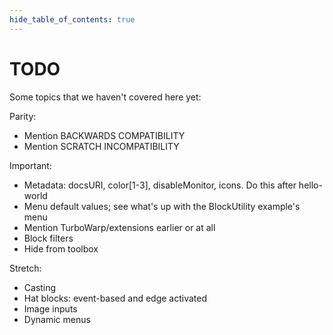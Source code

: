```yaml
---
hide_table_of_contents: true
---
```


# TODO

Some topics that we haven't covered here yet:

Parity:

 - Mention BACKWARDS COMPATIBILITY
 - Mention SCRATCH INCOMPATIBILITY

Important:

 - Metadata: docsURI, color[1-3], disableMonitor, icons. Do this after hello-world
 - Menu default values; see what's up with the BlockUtility example's menu
 - Mention TurboWarp/extensions earlier or at all
 - Block filters
 - Hide from toolbox

Stretch:

 - Casting
 - Hat blocks: event-based and edge activated
 - Image inputs
 - Dynamic menus
